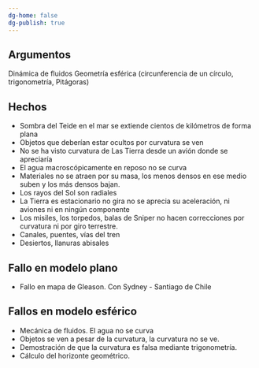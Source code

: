 ```yaml
---
dg-home: false
dg-publish: true
---
```


## Argumentos
Dinámica de fluidos
Geometría esférica (circunferencia de un círculo, trigonometría, Pitágoras)

## Hechos
- Sombra del Teide en el mar se extiende cientos de kilómetros de forma plana
- Objetos que deberían estar ocultos por curvatura se ven
- No se ha visto curvatura de Las Tierra desde un avión donde se apreciaría
- El agua macroscópicamente en reposo no se curva
- Materiales no se atraen por su masa, los menos densos en ese medio suben y los más densos bajan.
- Los rayos del Sol son radiales
- La Tierra es estacionario no gira no se aprecia su aceleración, ni aviones ni en ningún componente
- Los misiles, los torpedos, balas de Sniper no hacen correcciones por curvatura ni por giro terrestre.
- Canales, puentes, vías del tren
- Desiertos, llanuras abisales


## Fallo en modelo plano
- Fallo en mapa de Gleason. Con Sydney - Santiago de Chile

## Fallos en modelo esférico
- Mecánica de fluidos. El agua no se curva
- Objetos se ven a pesar de la curvatura, la curvatura no se ve.
- Demostración de que la curvatura es falsa mediante trigonometría.
- Cálculo del horizonte geométrico.